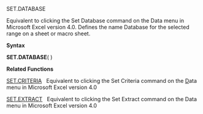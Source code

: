 SET.DATABASE

Equivalent to clicking the Set Database command on the Data menu in
Microsoft Excel version 4.0. Defines the name Database for the selected
range on a sheet or macro sheet.

**Syntax**

**SET.DATABASE**( )

**Related Functions**

[SET.CRITERIA](SET.CRITERIA.md)   Equivalent to clicking the Set Criteria command on the
[D](D.md)ata menu in Microsoft Excel version 4.0

[SET.EXTRACT](SET.EXTRACT.md)   Equivalent to clicking the Set Extract command on the Data
menu in Microsoft Excel version 4.0


